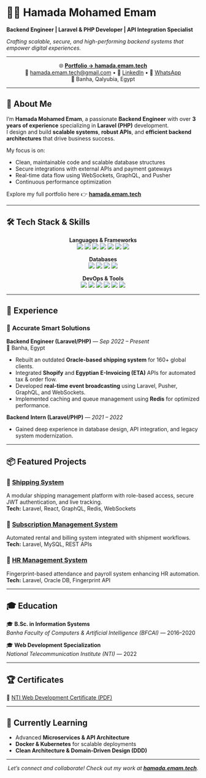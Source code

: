 # 👨‍💻 Hamada Mohamed Emam  
**Backend Engineer | Laravel & PHP Developer | API Integration Specialist**  

_Crafting scalable, secure, and high-performing backend systems that empower digital experiences._  

---

<div align="center">
  <p>
    🌐 <a href="https://hamada.emam.tech" target="_blank"><strong>Portfolio → hamada.emam.tech</strong></a>  
    <br/>
    📧 <a href="mailto:hamada@emam.tech">hamada.emam.tech@gmail.com</a> •  
    💼 <a href="https://www.linkedin.com/in/hamada-emam-ab5042227/" target="_blank">LinkedIn</a> •  
    📱 <a href="https://wa.me/201201079423" target="_blank">WhatsApp</a>  
    <br/>
    📍 Banha, Qalyubia, Egypt
  </p>
</div>

---

## 🚀 About Me

I’m **Hamada Mohamed Emam**, a passionate **Backend Engineer** with over **3 years of experience** specializing in **Laravel (PHP)** development.  
I design and build **scalable systems**, **robust APIs**, and **efficient backend architectures** that drive business success.  

My focus is on:
- Clean, maintainable code and scalable database structures  
- Secure integrations with external APIs and payment gateways  
- Real-time data flow using WebSockets, GraphQL, and Pusher  
- Continuous performance optimization  

Explore my full portfolio here 👉 [**hamada.emam.tech**](https://hamada.emam.tech)

---

## 🛠️ Tech Stack & Skills

<p align="center">
  <strong>Languages & Frameworks</strong><br/>
  <img src="https://img.shields.io/badge/PHP-777BB4?style=for-the-badge&logo=php&logoColor=white"/> 
  <img src="https://img.shields.io/badge/Laravel-FF2D20?style=for-the-badge&logo=laravel&logoColor=white"/> 
  <img src="https://img.shields.io/badge/JavaScript-F7DF1E?style=for-the-badge&logo=javascript&logoColor=black"/> 
  <img src="https://img.shields.io/badge/React-61DAFB?style=for-the-badge&logo=react&logoColor=black"/> 
  <img src="https://img.shields.io/badge/GraphQL-E10098?style=for-the-badge&logo=graphql&logoColor=white"/> 
  <img src="https://img.shields.io/badge/REST_API-02569B?style=for-the-badge&logo=rest&logoColor=white"/> 
  <img src="https://img.shields.io/badge/Flutter-02569B?style=for-the-badge&logo=flutter&logoColor=white"/>
</p>

<p align="center">
  <strong>Databases</strong><br/>
  <img src="https://img.shields.io/badge/MySQL-005C84?style=for-the-badge&logo=mysql&logoColor=white"/> 
  <img src="https://img.shields.io/badge/PostgreSQL-316192?style=for-the-badge&logo=postgresql&logoColor=white"/> 
  <img src="https://img.shields.io/badge/Redis-DC382D?style=for-the-badge&logo=redis&logoColor=white"/> 
  <img src="https://img.shields.io/badge/Memcached-4CACA9?style=for-the-badge&logo=memcached&logoColor=white"/>
</p>

<p align="center">
  <strong>DevOps & Tools</strong><br/>
  <img src="https://img.shields.io/badge/Git-F05032?style=for-the-badge&logo=git&logoColor=white"/> 
  <img src="https://img.shields.io/badge/Docker-2496ED?style=for-the-badge&logo=docker&logoColor=white"/> 
  <img src="https://img.shields.io/badge/Nginx-009639?style=for-the-badge&logo=nginx&logoColor=white"/> 
  <img src="https://img.shields.io/badge/GitHub_Actions-2088FF?style=for-the-badge&logo=github-actions&logoColor=white"/> 
  <img src="https://img.shields.io/badge/ngrok-1F1E37?style=for-the-badge&logo=ngrok&logoColor=white"/> 
  <img src="https://img.shields.io/badge/Cloudflare-F38020?style=for-the-badge&logo=cloudflare&logoColor=white"/>
</p>

---

## 💼 Experience

### 🏢 **Accurate Smart Solutions**  
**Backend Engineer (Laravel/PHP)** — *Sep 2022 – Present*  
📍 Banha, Egypt  

- Rebuilt an outdated **Oracle-based shipping system** for 160+ global clients.  
- Integrated **Shopify** and **Egyptian E-Invoicing (ETA)** APIs for automated tax & order flow.  
- Developed **real-time event broadcasting** using Laravel, Pusher, GraphQL, and WebSockets.  
- Implemented caching and queue management using **Redis** for optimized performance.  

**Backend Intern (Laravel/PHP)** — *2021 – 2022*  
- Gained deep experience in database design, API integration, and legacy system modernization.  

---

## 📦 Featured Projects

### 🔹 [Shipping System](https://accurate.accuratess.com/)
A modular shipping management platform with role-based access, secure JWT authentication, and live tracking.  
**Tech:** Laravel, React, GraphQL, Redis, WebSockets  

### 🔹 [Subscription Management System](https://hamada.emam.tech/)
Automated rental and billing system integrated with shipment workflows.  
**Tech:** Laravel, MySQL, REST APIs  

### 🔹 [HR Management System](https://hamada.emam.tech/)
Fingerprint-based attendance and payroll system enhancing HR automation.  
**Tech:** Laravel, Oracle DB, Fingerprint API  

---

## 🎓 Education

🎓 **B.Sc. in Information Systems**  
*Banha Faculty of Computers & Artificial Intelligence (BFCAI)* — 2016–2020  

🎓 **Web Development Specialization**  
*National Telecommunication Institute (NTI)* — 2022  

---

## 🏆 Certificates

📜 [NTI Web Development Certificate (PDF)](https://github.com/user-attachments/files/17585196/NTI-certificate.pdf)

---

## 🌱 Currently Learning
- Advanced **Microservices & API Architecture**  
- **Docker & Kubernetes** for scalable deployments  
- **Clean Architecture & Domain-Driven Design (DDD)**  

---

<div align="center">
  <em>Let’s connect and collaborate! Check out my work at <a href="https://hamada.emam.tech" target="_blank"><strong>hamada.emam.tech</strong></a>.</em>
</div>
